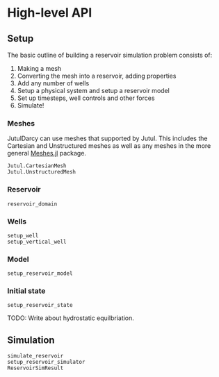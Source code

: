 # High-level API

## Setup

The basic outline of building a reservoir simulation problem consists of:

1. Making a mesh
2. Converting the mesh into a reservoir, adding properties
3. Add any number of wells
4. Setup a physical system and setup a reservoir model
5. Set up timesteps, well controls and other forces
6. Simulate!

### Meshes

JutulDarcy can use meshes that supported by Jutul. This includes the Cartesian and Unstructured meshes as well as any meshes in the more general [Meshes.jl](https://github.com/JuliaGeometry/Meshes.jl) package.

```@docs
Jutul.CartesianMesh
Jutul.UnstructuredMesh
```

### Reservoir

```@docs
reservoir_domain
```

### Wells

```@docs
setup_well
setup_vertical_well
```

### Model

```@docs
setup_reservoir_model
```

### Initial state

```@docs
setup_reservoir_state
```

TODO: Write about hydrostatic equilbriation.

## Simulation

```@docs
simulate_reservoir
setup_reservoir_simulator
ReservoirSimResult
```
